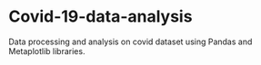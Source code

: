 # Covid-19-data-analysis
Data processing and analysis on covid dataset using Pandas and Metaplotlib libraries.
